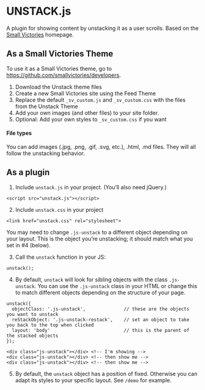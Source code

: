 # UNSTACK.js
A plugin for showing content by unstacking it as a user scrolls. Based on the [Small Victories](http://www.smallvictori.es) homepage.

## As a Small Victories Theme
To use it as a Small Victories theme, go to https://github.com/smallvictories/developers.

1. Download the Unstack theme files
2. Create a new Small Victories site using the Feed Theme
3. Replace the default `_sv_custom.js` and `_sv_custom.css` with the files from the Unstack Theme
4. Add your own images (and other files) to your site folder.
5. Optional: Add your own styles to `_sv_custom.css` if you want

#### File types
You can add images (.jpg, .png, .gif, .svg, etc.), .html, .md files. They will all follow the unstacking behavior.

## As a plugin
1. Include `unstack.js` in your project. (You’ll also need jQuery.)
```
<script src="unstack.js"></script>
```

2. Include `unstack.css` in your project
```
<link href="unstack.css" rel="stylesheet">
```

You may need to change `.js-unstack` to a different object depending on your layout. This is the object you’re unstacking; it should match what you set in #4 (below).

3. Call the `unstack` function in your JS:
```
unstack();
```

4. By default, `unstack` will look for sibling objects with the class `.js-unstack`. You can use the `.js-unstack` class in your HTML or change this to match different objects depending on the structure of your page.
```
unstack({
  objectClass: '.js-unstack',              // these are the objects you want to unstack
  reStackObject: '.js-unstack-restack',    // set an object to take you back to the top when clicked
  layout: 'body'                           // this is the parent of the stacked objects
});
```
```
<div class="js-unstack"></div> <!-- I'm showing -->
<div class="js-unstack"></div> <!-- then show me -->
<div class="js-unstack"></div> <!-- then show me -->
```

5. By default, the `unstack` object has a position of fixed. Otherwise you can adapt its styles to your specific layout. See `/demo` for example.

